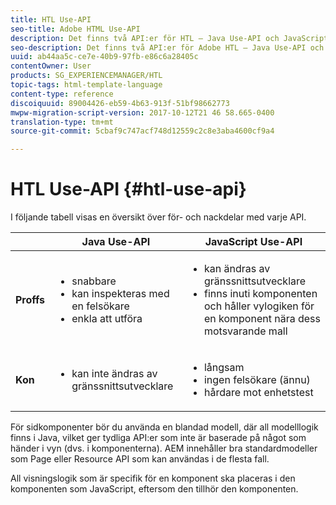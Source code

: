 ```yaml
---
title: HTL Use-API
seo-title: Adobe HTML Use-API
description: Det finns två API:er för HTL – Java Use-API och JavaScript Use-API
seo-description: Det finns två API:er för Adobe HTL – Java Use-API och JavaScript Use-API
uuid: ab44aa5c-ce7e-40b9-97fb-e86c6a28405c
contentOwner: User
products: SG_EXPERIENCEMANAGER/HTL
topic-tags: html-template-language
content-type: reference
discoiquuid: 89004426-eb59-4b63-913f-51bf98662773
mwpw-migration-script-version: 2017-10-12T21 46 58.665-0400
translation-type: tm+mt
source-git-commit: 5cbaf9c747acf748d12559c2c8e3aba4600cf9a4

---
```



# HTL Use-API {#htl-use-api}

I följande tabell visas en översikt över för- och nackdelar med varje API.

|  | **Java Use-API** | **JavaScript Use-API** |
|--- |--- |--- |
| **Proffs** | <ul><li>snabbare</li><li>kan inspekteras med en felsökare</li><li>enkla att utföra</li></ul> | <ul><li>kan ändras av gränssnittsutvecklare</li><li>finns inuti komponenten och håller vylogiken för en komponent nära dess motsvarande mall</li></ul> |
| **Kon** | <ul><li>kan inte ändras av gränssnittsutvecklare</li></ul> | <ul><li>långsam</li><li>ingen felsökare (ännu)</li><li>hårdare mot enhetstest</li></ul> |


För sidkomponenter bör du använda en blandad modell, där all modelllogik finns i Java, vilket ger tydliga API:er som inte är baserade på något som händer i vyn (dvs. i komponenterna). AEM innehåller bra standardmodeller som Page eller Resource API som kan användas i de flesta fall.

All visningslogik som är specifik för en komponent ska placeras i den komponenten som JavaScript, eftersom den tillhör den komponenten.

